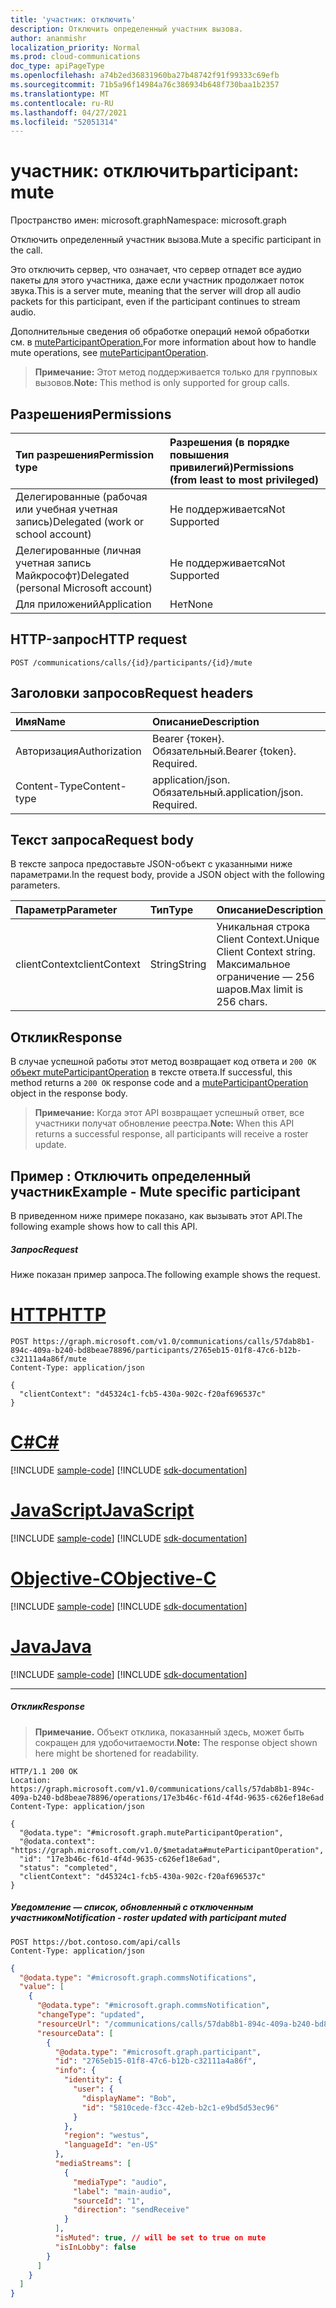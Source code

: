 ```yaml
---
title: 'участник: отключить'
description: Отключить определенный участник вызова.
author: ananmishr
localization_priority: Normal
ms.prod: cloud-communications
doc_type: apiPageType
ms.openlocfilehash: a74b2ed36831960ba27b48742f91f99333c69efb
ms.sourcegitcommit: 71b5a96f14984a76c386934b648f730baa1b2357
ms.translationtype: MT
ms.contentlocale: ru-RU
ms.lasthandoff: 04/27/2021
ms.locfileid: "52051314"
---
```

# <a name="participant-mute"></a><span data-ttu-id="10df2-103">участник: отключить</span><span class="sxs-lookup"><span data-stu-id="10df2-103">participant: mute</span></span>

<span data-ttu-id="10df2-104">Пространство имен: microsoft.graph</span><span class="sxs-lookup"><span data-stu-id="10df2-104">Namespace: microsoft.graph</span></span>

<span data-ttu-id="10df2-105">Отключить определенный участник вызова.</span><span class="sxs-lookup"><span data-stu-id="10df2-105">Mute a specific participant in the call.</span></span>

<span data-ttu-id="10df2-106">Это отключить сервер, что означает, что сервер отпадет все аудио пакеты для этого участника, даже если участник продолжает поток звука.</span><span class="sxs-lookup"><span data-stu-id="10df2-106">This is a server mute, meaning that the server will drop all audio packets for this participant, even if the participant continues to stream audio.</span></span>

<span data-ttu-id="10df2-107">Дополнительные сведения об обработке операций немой обработки см. в [muteParticipantOperation.](../resources/muteParticipantoperation.md)</span><span class="sxs-lookup"><span data-stu-id="10df2-107">For more information about how to handle mute operations, see [muteParticipantOperation](../resources/muteParticipantoperation.md).</span></span>

> <span data-ttu-id="10df2-108">**Примечание:** Этот метод поддерживается только для групповых вызовов.</span><span class="sxs-lookup"><span data-stu-id="10df2-108">**Note:** This method is only supported for group calls.</span></span>

## <a name="permissions"></a><span data-ttu-id="10df2-109">Разрешения</span><span class="sxs-lookup"><span data-stu-id="10df2-109">Permissions</span></span>

| <span data-ttu-id="10df2-110">Тип разрешения</span><span class="sxs-lookup"><span data-stu-id="10df2-110">Permission type</span></span> | <span data-ttu-id="10df2-111">Разрешения (в порядке повышения привилегий)</span><span class="sxs-lookup"><span data-stu-id="10df2-111">Permissions (from least to most privileged)</span></span> |
| :-------------- | :------------------------------------------ |
| <span data-ttu-id="10df2-112">Делегированные (рабочая или учебная учетная запись)</span><span class="sxs-lookup"><span data-stu-id="10df2-112">Delegated (work or school account)</span></span>     | <span data-ttu-id="10df2-113">Не поддерживается</span><span class="sxs-lookup"><span data-stu-id="10df2-113">Not Supported</span></span>        |
| <span data-ttu-id="10df2-114">Делегированные (личная учетная запись Майкрософт)</span><span class="sxs-lookup"><span data-stu-id="10df2-114">Delegated (personal Microsoft account)</span></span> | <span data-ttu-id="10df2-115">Не поддерживается</span><span class="sxs-lookup"><span data-stu-id="10df2-115">Not Supported</span></span>        |
| <span data-ttu-id="10df2-116">Для приложений</span><span class="sxs-lookup"><span data-stu-id="10df2-116">Application</span></span>     | <span data-ttu-id="10df2-117">Нет</span><span class="sxs-lookup"><span data-stu-id="10df2-117">None</span></span>                                        |

## <a name="http-request"></a><span data-ttu-id="10df2-118">HTTP-запрос</span><span class="sxs-lookup"><span data-stu-id="10df2-118">HTTP request</span></span>
<!-- { "blockType": "ignored" } -->
```http
POST /communications/calls/{id}/participants/{id}/mute
```

## <a name="request-headers"></a><span data-ttu-id="10df2-119">Заголовки запросов</span><span class="sxs-lookup"><span data-stu-id="10df2-119">Request headers</span></span>
| <span data-ttu-id="10df2-120">Имя</span><span class="sxs-lookup"><span data-stu-id="10df2-120">Name</span></span>          | <span data-ttu-id="10df2-121">Описание</span><span class="sxs-lookup"><span data-stu-id="10df2-121">Description</span></span>               |
|:--------------|:--------------------------|
| <span data-ttu-id="10df2-122">Авторизация</span><span class="sxs-lookup"><span data-stu-id="10df2-122">Authorization</span></span> | <span data-ttu-id="10df2-p101">Bearer {токен}. Обязательный.</span><span class="sxs-lookup"><span data-stu-id="10df2-p101">Bearer {token}. Required.</span></span> |
| <span data-ttu-id="10df2-125">Content-Type</span><span class="sxs-lookup"><span data-stu-id="10df2-125">Content-type</span></span>  | <span data-ttu-id="10df2-p102">application/json. Обязательный.</span><span class="sxs-lookup"><span data-stu-id="10df2-p102">application/json. Required.</span></span>|

## <a name="request-body"></a><span data-ttu-id="10df2-128">Текст запроса</span><span class="sxs-lookup"><span data-stu-id="10df2-128">Request body</span></span>
<span data-ttu-id="10df2-129">В тексте запроса предоставьте JSON-объект с указанными ниже параметрами.</span><span class="sxs-lookup"><span data-stu-id="10df2-129">In the request body, provide a JSON object with the following parameters.</span></span>

| <span data-ttu-id="10df2-130">Параметр</span><span class="sxs-lookup"><span data-stu-id="10df2-130">Parameter</span></span>      | <span data-ttu-id="10df2-131">Тип</span><span class="sxs-lookup"><span data-stu-id="10df2-131">Type</span></span>    |<span data-ttu-id="10df2-132">Описание</span><span class="sxs-lookup"><span data-stu-id="10df2-132">Description</span></span>|
|:---------------|:--------|:----------|
|<span data-ttu-id="10df2-133">clientContext</span><span class="sxs-lookup"><span data-stu-id="10df2-133">clientContext</span></span>|<span data-ttu-id="10df2-134">String</span><span class="sxs-lookup"><span data-stu-id="10df2-134">String</span></span>|<span data-ttu-id="10df2-135">Уникальная строка Client Context.</span><span class="sxs-lookup"><span data-stu-id="10df2-135">Unique Client Context string.</span></span> <span data-ttu-id="10df2-136">Максимальное ограничение — 256 шаров.</span><span class="sxs-lookup"><span data-stu-id="10df2-136">Max limit is 256 chars.</span></span>|

## <a name="response"></a><span data-ttu-id="10df2-137">Отклик</span><span class="sxs-lookup"><span data-stu-id="10df2-137">Response</span></span>
<span data-ttu-id="10df2-138">В случае успешной работы этот метод возвращает код ответа и `200 OK` [объект muteParticipantOperation](../resources/muteParticipantoperation.md) в тексте ответа.</span><span class="sxs-lookup"><span data-stu-id="10df2-138">If successful, this method returns a `200 OK` response code and a [muteParticipantOperation](../resources/muteParticipantoperation.md) object in the response body.</span></span>

><span data-ttu-id="10df2-139">**Примечание:** Когда этот API возвращает успешный ответ, все участники получат обновление реестра.</span><span class="sxs-lookup"><span data-stu-id="10df2-139">**Note:** When this API returns a successful response, all participants will receive a roster update.</span></span>

## <a name="example---mute-specific-participant"></a><span data-ttu-id="10df2-140">Пример : Отключить определенный участник</span><span class="sxs-lookup"><span data-stu-id="10df2-140">Example - Mute specific participant</span></span>
<span data-ttu-id="10df2-141">В приведенном ниже примере показано, как вызывать этот API.</span><span class="sxs-lookup"><span data-stu-id="10df2-141">The following example shows how to call this API.</span></span>

##### <a name="request"></a><span data-ttu-id="10df2-142">Запрос</span><span class="sxs-lookup"><span data-stu-id="10df2-142">Request</span></span>
<span data-ttu-id="10df2-143">Ниже показан пример запроса.</span><span class="sxs-lookup"><span data-stu-id="10df2-143">The following example shows the request.</span></span>

# <a name="http"></a>[<span data-ttu-id="10df2-144">HTTP</span><span class="sxs-lookup"><span data-stu-id="10df2-144">HTTP</span></span>](#tab/http)
<!-- {
  "blockType": "request",
  "name": "participant-mute"
}-->
```http
POST https://graph.microsoft.com/v1.0/communications/calls/57dab8b1-894c-409a-b240-bd8beae78896/participants/2765eb15-01f8-47c6-b12b-c32111a4a86f/mute
Content-Type: application/json

{
  "clientContext": "d45324c1-fcb5-430a-902c-f20af696537c"
}
```
# <a name="c"></a>[<span data-ttu-id="10df2-145">C#</span><span class="sxs-lookup"><span data-stu-id="10df2-145">C#</span></span>](#tab/csharp)
[!INCLUDE [sample-code](../includes/snippets/csharp/participant-mute-csharp-snippets.md)]
[!INCLUDE [sdk-documentation](../includes/snippets/snippets-sdk-documentation-link.md)]

# <a name="javascript"></a>[<span data-ttu-id="10df2-146">JavaScript</span><span class="sxs-lookup"><span data-stu-id="10df2-146">JavaScript</span></span>](#tab/javascript)
[!INCLUDE [sample-code](../includes/snippets/javascript/participant-mute-javascript-snippets.md)]
[!INCLUDE [sdk-documentation](../includes/snippets/snippets-sdk-documentation-link.md)]

# <a name="objective-c"></a>[<span data-ttu-id="10df2-147">Objective-C</span><span class="sxs-lookup"><span data-stu-id="10df2-147">Objective-C</span></span>](#tab/objc)
[!INCLUDE [sample-code](../includes/snippets/objc/participant-mute-objc-snippets.md)]
[!INCLUDE [sdk-documentation](../includes/snippets/snippets-sdk-documentation-link.md)]

# <a name="java"></a>[<span data-ttu-id="10df2-148">Java</span><span class="sxs-lookup"><span data-stu-id="10df2-148">Java</span></span>](#tab/java)
[!INCLUDE [sample-code](../includes/snippets/java/participant-mute-java-snippets.md)]
[!INCLUDE [sdk-documentation](../includes/snippets/snippets-sdk-documentation-link.md)]

---

##### <a name="response"></a><span data-ttu-id="10df2-149">Отклик</span><span class="sxs-lookup"><span data-stu-id="10df2-149">Response</span></span>

> <span data-ttu-id="10df2-150">**Примечание.** Объект отклика, показанный здесь, может быть сокращен для удобочитаемости.</span><span class="sxs-lookup"><span data-stu-id="10df2-150">**Note:** The response object shown here might be shortened for readability.</span></span> 


<!-- {
  "blockType": "response",
  "@odata.type": "microsoft.graph.muteParticipantOperation",
  "truncated": true
}-->
```http
HTTP/1.1 200 OK
Location: https://graph.microsoft.com/v1.0/communications/calls/57dab8b1-894c-409a-b240-bd8beae78896/operations/17e3b46c-f61d-4f4d-9635-c626ef18e6ad
Content-Type: application/json

{
  "@odata.type": "#microsoft.graph.muteParticipantOperation",
  "@odata.context": "https://graph.microsoft.com/v1.0/$metadata#muteParticipantOperation",
  "id": "17e3b46c-f61d-4f4d-9635-c626ef18e6ad",
  "status": "completed",
  "clientContext": "d45324c1-fcb5-430a-902c-f20af696537c"
}
```

##### <a name="notification---roster-updated-with-participant-muted"></a><span data-ttu-id="10df2-151">Уведомление — список, обновленный с отключенным участником</span><span class="sxs-lookup"><span data-stu-id="10df2-151">Notification - roster updated with participant muted</span></span>

```http
POST https://bot.contoso.com/api/calls
Content-Type: application/json
```

<!-- {
  "blockType": "example",
  "@odata.type": "microsoft.graph.commsNotifications"
}-->
```json
{
  "@odata.type": "#microsoft.graph.commsNotifications",
  "value": [
    {
      "@odata.type": "#microsoft.graph.commsNotification",
      "changeType": "updated",
      "resourceUrl": "/communications/calls/57dab8b1-894c-409a-b240-bd8beae78896/participants",
      "resourceData": [
        {
          "@odata.type": "#microsoft.graph.participant",
          "id": "2765eb15-01f8-47c6-b12b-c32111a4a86f",
          "info": {
            "identity": {
              "user": {
                "displayName": "Bob",
                "id": "5810cede-f3cc-42eb-b2c1-e9bd5d53ec96"
              }
            },
            "region": "westus",
            "languageId": "en-US"
          },
          "mediaStreams": [
            {
              "mediaType": "audio",
              "label": "main-audio",
              "sourceId": "1",
              "direction": "sendReceive"
            }
          ],
          "isMuted": true, // will be set to true on mute
          "isInLobby": false
        }
      ]
    }
  ]
}
```

<!-- uuid: 8fcb5dbc-d5aa-4681-8e31-b001d5168d79
2015-10-25 14:57:30 UTC -->
<!--
{
  "type": "#page.annotation",
  "description": "participant: mute",
  "keywords": "",
  "section": "documentation",
  "tocPath": "",
  "suppressions": [
  ]
}
-->

